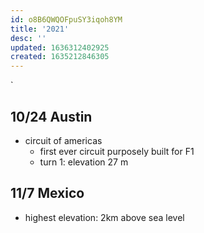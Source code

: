 ```yaml
---
id: o8B6QWQOFpuSY3iqoh8YM
title: '2021'
desc: ''
updated: 1636312402925
created: 1635212846305
---
```

`


## 10/24 Austin 
- circuit of americas 
  - first ever circuit purposely built for F1 
  - turn 1: elevation 27 m

## 11/7 Mexico
- highest elevation: 2km above sea level 
